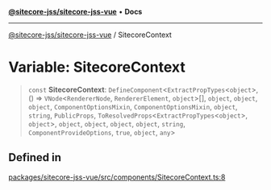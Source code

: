 [**@sitecore-jss/sitecore-jss-vue**](../README.md) • **Docs**

***

[@sitecore-jss/sitecore-jss-vue](../README.md) / SitecoreContext

# Variable: SitecoreContext

> `const` **SitecoreContext**: `DefineComponent`\<`ExtractPropTypes`\<`object`\>, () => `VNode`\<`RendererNode`, `RendererElement`, `object`\>[], `object`, `object`, `object`, `ComponentOptionsMixin`, `ComponentOptionsMixin`, `object`, `string`, `PublicProps`, `ToResolvedProps`\<`ExtractPropTypes`\<`object`\>, `object`\>, `object`, `object`, `object`, `object`, `string`, `ComponentProvideOptions`, `true`, `object`, `any`\>

## Defined in

[packages/sitecore-jss-vue/src/components/SitecoreContext.ts:8](https://github.com/Sitecore/jss/blob/f73438462e859a2e4056c173073deed1d51387b8/packages/sitecore-jss-vue/src/components/SitecoreContext.ts#L8)
